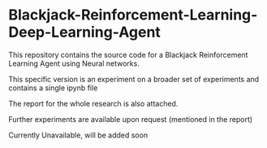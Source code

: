 # Blackjack-Reinforcement-Learning-Deep-Learning-Agent

This repository contains the source code for a Blackjack Reinforcement Learning Agent using Neural networks.

This specific version is an experiment on a broader set of experiments and contains a single ipynb file

The report for the whole research is also attached.

Further experiments are available upon request (mentioned in the report)

Currently Unavailable, will be added soon
